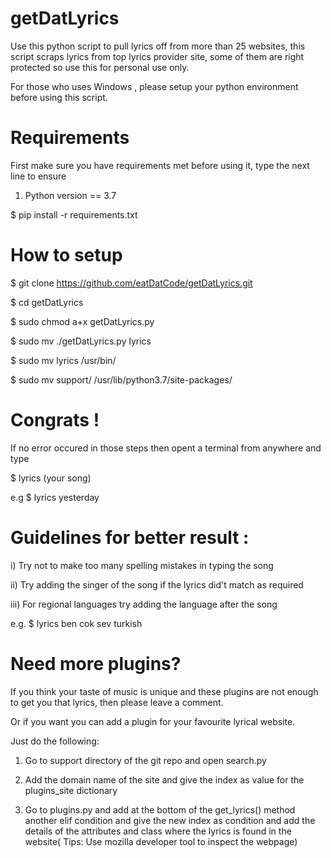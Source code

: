 # getDatLyrics
Use this python script to pull lyrics off from more than 25 websites, this script scraps lyrics from top lyrics provider site, some of them are right protected so use this for personal use only.

For those who uses Windows , please setup your python environment before using this script.

# Requirements
First make sure you have requirements met before using it, type the next line to ensure 
1) Python version == 3.7

$ pip install -r requirements.txt

# How to setup

$ git clone https://github.com/eatDatCode/getDatLyrics.git

$ cd getDatLyrics

$ sudo chmod a+x getDatLyrics.py

$ sudo mv ./getDatLyrics.py lyrics

$ sudo mv lyrics /usr/bin/

$ sudo mv support/ /usr/lib/python3.7/site-packages/

# Congrats !

If no error occured in those steps then opent a terminal from anywhere and type

$ lyrics (your song)

e.g $ lyrics yesterday

# Guidelines for better result :

i) Try not to make too many spelling mistakes in typing the song

ii) Try adding the singer of the song if the lyrics did't match as required

iii) For regional languages try adding the language after the song

e.g. $ lyrics ben cok sev turkish


# Need more plugins?

If you think your taste of music is unique and these plugins are not enough to get you that lyrics,
then please leave a comment.

Or if you want you can add a plugin for your favourite lyrical website.

Just do the following:

1) Go to support directory of the git repo and open search.py

2) Add the domain name of the site and give the index as value for the plugins_site dictionary

3) Go to plugins.py and add at the bottom of the get_lyrics() method another elif condition and give the new index as condition
and add the details of the attributes and class where the lyrics is found in the website( Tips: Use mozilla developer tool to inspect the webpage)
